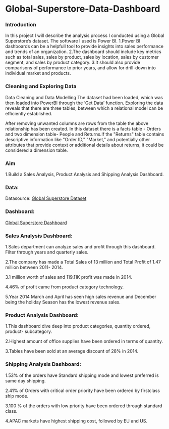 # Global-Superstore-Data-Dashboard

### Introduction
In this project I will describe the analysis process I conducted using a Global Superstore’s dataset. The software I used is Power BI. 
1.Power BI dashboards can be a helpfull tool to provide insights into sales performance and trends of an organization.
2.The dashboard should include key metrics such as total sales, sales by product, sales by location, sales by customer segment, and sales by product category.
3.It should also provide comparisons of performance to prior years, and allow for drill-down into individual market and products.

### Cleaning and Exploring Data
Data Cleaning and Data Modelling
The dataset had been loaded, which was then loaded into PowerBI through the ‘Get Data’ function.
Exploring the data reveals that there are three tables, between which a relational model can be efficiently established.

After removing unwanted columns are rows from the table the above relationship has been created.
In this dataset there is a facts table - Orders and two dimension table- People and Returns.If the "Returns" table contains descriptive information like "Order ID," "Market," and potentially other attributes that provide context or additional details about returns, it could be considered a dimension table.

### Aim
1.Build a Sales Analysis, Product Analysis and Shipping Analysis Dashboard.

### Data:
Datasource: [Global Superstore Dataset](https://docs.google.com/spreadsheets/d/1YgbIyu64VAlOP9fM0ysYWZoAHdjCyuuO/edit?usp=drive_link&ouid=108082816022698844739&rtpof=true&sd=true)

### Dashboard:
[Global Superstore Dashboard](https://drive.google.com/file/d/1Por24v41EeX2KgSUsMLCMDNA6yc1EdJn/view?usp=drive_link)


### Sales Analysis Dashboard:

1.Sales department can analyze sales and profit through this dashboard. Filter through years and quarterly sales.

2.The company has made a Total Sales of 13 million and Total Profit of 1.47 million between 2011- 2014.

3.1 million worth of sales and 119.11K profit was made in 2014.

4.46% of profit came from product category technology.

5.Year 2014 March and April has seen high sales revenue and December being the holiday Season has the lowest revenue sales.


### Product Analysis Dashboard:

1.This dashboard dive deep into product categories, quantity ordered, product- subcategory.

2.Highest amount of office supplies have been ordered in terms of quantity.

3.Tables have been sold at an average discount of 28% in 2014.


### Shipping Analysis Dashboard:

1.53% of the orders have Standard shipping mode and lowest preferred is same day shipping.

2.41% of Orders with critical order priority have been ordered by firstclass ship mode.

3.100 % of the orders with low priority have been ordered through standard class.

4.APAC markets have highest shipping cost, followed by EU and US.



